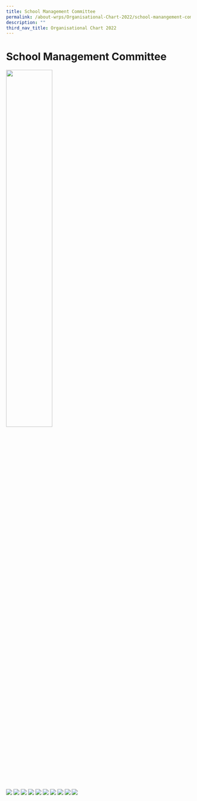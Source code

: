 ```yaml
---
title: School Management Committee
permalink: /about-wrps/Organisational-Chart-2022/school-manangement-committee/permalink/
description: ""
third_nav_title: Organisational Chart 2022
---
```

School Management Committee
===========================

<img src="/images/KPS4.png" style="width:50%">


![](/images/KP2.png)
![](/images/KP3.png)
![](/images/KP4.png)
![](/images/KP5.png)
![](/images/KP6.png)
![](/images/KP7.png)
![](/images/KP8.png)
![](/images/KP9.png)
![](/images/KP10.png)
![](/images/KP11.png)